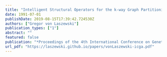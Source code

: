 ```yaml
---
title: "Intelligent Structural Operators for the k-way Graph Partitioning Problem"
date: 1991-07-01
publishDate: 2019-08-15T17:39:42.724530Z
authors: ["Gregor von Laszewski"]
publication_types: ["1"]
abstract: ""
featured: false
publication: "*Proceedings of the 4th International Conference on Genetic Algorithms*"
url_pdf: "https://laszewski.github.io/papers/vonLaszewski-icga.pdf"
---
```



